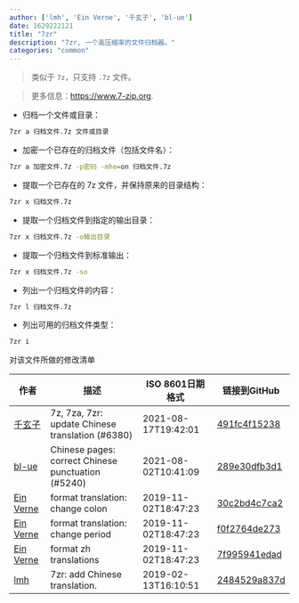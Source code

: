 ```yaml
---
author: ['lmh', 'Ein Verne', '千玄子', 'bl-ue']
date: 1629222121
title: "7zr"
description: "7zr, 一个高压缩率的文件归档器。"
categories: "common"
---
```

> 类似于 `7z`，只支持 `.7z` 文件。

> 更多信息：<https://www.7-zip.org>.

- 归档一个文件或目录：

```bash
7zr a 归档文件.7z 文件或目录
```

- 加密一个已存在的归档文件（包括文件名）：

```bash
7zr a 加密文件.7z -p密码 -mhe=on 归档文件.7z
```

- 提取一个已存在的 7z 文件，并保持原来的目录结构：

```bash
7zr x 归档文件.7z
```

- 提取一个归档文件到指定的输出目录：

```bash
7zr x 归档文件.7z -o输出目录
```

- 提取一个归档文件到标准输出：

```bash
7zr x 归档文件.7z -so
```

- 列出一个归档文件的内容：

```bash
7zr l 归档文件.7z
```

- 列出可用的归档文件类型：

```bash
7zr i
```
对该文件所做的修改清单


作者 | 描述 | ISO 8601日期格式 | 链接到GitHub
------|-----|-----|-----
[千玄子](mailto:ownbyzjuyk@gmail.com) | 7z, 7za, 7zr: update Chinese translation (#6380) | 2021-08-17T19:42:01 | [491fc4f15238](https://github.com/tldr-pages/tldr/commit/491fc4f15238a1451dd91ca98011a8fc6e948253)
[bl-ue](mailto:54780737+bl-ue@users.noreply.github.com) | Chinese pages: correct Chinese punctuation (#5240) | 2021-08-02T10:41:09 | [289e30dfb3d1](https://github.com/tldr-pages/tldr/commit/289e30dfb3d1d73bade9e3610e12bfc90e9270ae)
[Ein Verne](mailto:einverne@gmail.com) | format translation: change colon | 2019-11-02T18:47:23 | [30c2bd4c7ca2](https://github.com/tldr-pages/tldr/commit/30c2bd4c7ca2385e09cc00f15ad651e195b82e65)
[Ein Verne](mailto:einverne@gmail.com) | format translation: change period | 2019-11-02T18:47:23 | [f0f2764de273](https://github.com/tldr-pages/tldr/commit/f0f2764de2737f4c7bc75feeec5499117dea6ed0)
[Ein Verne](mailto:einverne@gmail.com) | format zh translations | 2019-11-02T18:47:23 | [7f995941edad](https://github.com/tldr-pages/tldr/commit/7f995941edaddaa6bd3208856ec539f5439f7ef4)
[lmh](mailto:hugue_liu@yahoo.com) | 7zr: add Chinese translation. | 2019-02-13T16:10:51 | [2484529a837d](https://github.com/tldr-pages/tldr/commit/2484529a837def6638b1bebd20ba23a25bc17aa6)

